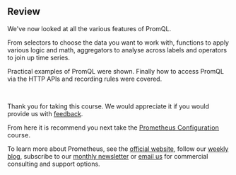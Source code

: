 ## Review

<div class="lecture-text-container">
<p>We've now looked at all the various features of PromQL.</p>
<p>From selectors to choose the data you want to work with, functions to apply various logic and math, aggregators to analyse across labels and operators to join up time series.</p>
<p>Practical examples of PromQL were shown. Finally how to access PromQL via the HTTP APIs and recording rules were covered.</p>
<p>&nbsp;</p>
<p>Thank you for taking this course. We would appreciate it if you would provide us with <a href="https://goo.gl/forms/XkcOxtIeLAHHKoqx2" target="_blank" rel="noopener">feedback</a>.</p>
<p>From here it is recommend you next take the <a style="letter-spacing: 0.3px;" href="https://training.robustperception.io/p/prometheus-configuration/" target="_blank" rel="noopener">Prometheus Configuration</a><span style="background-color: initial; letter-spacing: 0.4px;"> course.</span></p>
<p>To learn more about Prometheus, see the <a href="https://prometheus.io/" target="_blank" rel="noopener">official website</a>, follow our <a href="https://www.robustperception.io/blog/" target="_blank" rel="noopener">weekly blog</a>, subscribe to our <a href="https://robustperception.us13.list-manage.com/subscribe?u=520e719e3783dad1c9cb5e05f&amp;id=8f8f39f33e" target="_blank" rel="noopener">monthly newsletter</a> or <a href="/cdn-cgi/l/email-protection#a9cac6c7ddc8cadde9dbc6cbdcdaddd9ccdbcaccd9ddc0c6c787c0c6">email us</a> for commercial consulting and support options.</p>
<p>&nbsp;</p>
</div>
